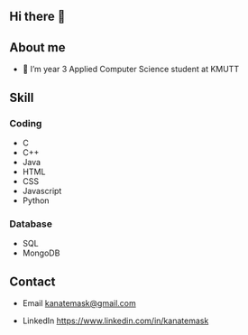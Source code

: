 ## Hi there 👋


## About me
- 🌱 I’m year 3 Applied Computer Science student at KMUTT


## Skill
### Coding
- C
- C++
- Java
- HTML
- CSS
- Javascript
- Python
### Database
- SQL
- MongoDB

## Contact

- Email kanatemask@gmail.com

- LinkedIn https://www.linkedin.com/in/kanatemask


<!--
**Clementine696/Clementine696** is a ✨ _special_ ✨ repository because its `README.md` (this file) appears on your GitHub profile.

Here are some ideas to get you started:

- 🔭 I’m currently working on ...
- 🌱 I’m currently learning ...
- 👯 I’m looking to collaborate on ...
- 🤔 I’m looking for help with ...
- 💬 Ask me about ...
- 📫 How to reach me: ...
- 😄 Pronouns: ...
- ⚡ Fun fact: ...
-->
